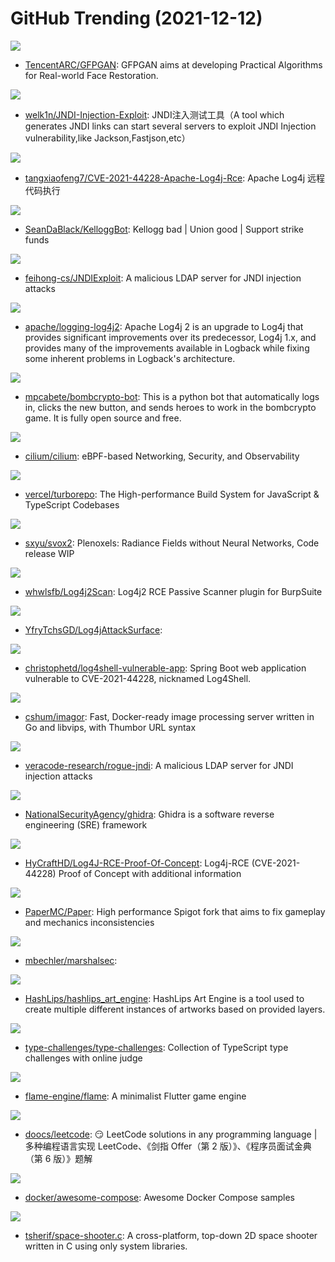 # GitHub Trending (2021-12-12)

![](https://img.shields.io/badge/Python-New%20881-green?style=flat-square&logo=appveyor)
- [TencentARC/GFPGAN](https://github.com/TencentARC/GFPGAN): GFPGAN aims at developing Practical Algorithms for Real-world Face Restoration.

![](https://img.shields.io/badge/Java-New%20100-green?style=flat-square&logo=appveyor)
- [welk1n/JNDI-Injection-Exploit](https://github.com/welk1n/JNDI-Injection-Exploit): JNDI注入测试工具（A tool which generates JNDI links can start several servers to exploit JNDI Injection vulnerability,like Jackson,Fastjson,etc）

![](https://img.shields.io/badge/Java-New%20423-green?style=flat-square&logo=appveyor)
- [tangxiaofeng7/CVE-2021-44228-Apache-Log4j-Rce](https://github.com/tangxiaofeng7/CVE-2021-44228-Apache-Log4j-Rce): Apache Log4j 远程代码执行

![](https://img.shields.io/badge/Python-New%2073-green?style=flat-square&logo=appveyor)
- [SeanDaBlack/KelloggBot](https://github.com/SeanDaBlack/KelloggBot): Kellogg bad | Union good | Support strike funds

![](https://img.shields.io/badge/Java-New%20134-green?style=flat-square&logo=appveyor)
- [feihong-cs/JNDIExploit](https://github.com/feihong-cs/JNDIExploit): A malicious LDAP server for JNDI injection attacks

![](https://img.shields.io/badge/Java-New%20105-green?style=flat-square&logo=appveyor)
- [apache/logging-log4j2](https://github.com/apache/logging-log4j2): Apache Log4j 2 is an upgrade to Log4j that provides significant improvements over its predecessor, Log4j 1.x, and provides many of the improvements available in Logback while fixing some inherent problems in Logback's architecture.

![](https://img.shields.io/badge/Python-New%2015-green?style=flat-square&logo=appveyor)
- [mpcabete/bombcrypto-bot](https://github.com/mpcabete/bombcrypto-bot): This is a python bot that automatically logs in, clicks the new button, and sends heroes to work in the bombcrypto game. It is fully open source and free.

![](https://img.shields.io/badge/Go-New%2076-green?style=flat-square&logo=appveyor)
- [cilium/cilium](https://github.com/cilium/cilium): eBPF-based Networking, Security, and Observability

![](https://img.shields.io/badge/Go-New%20423-green?style=flat-square&logo=appveyor)
- [vercel/turborepo](https://github.com/vercel/turborepo): The High-performance Build System for JavaScript & TypeScript Codebases

![](https://img.shields.io/badge/Python-New%2051-green?style=flat-square&logo=appveyor)
- [sxyu/svox2](https://github.com/sxyu/svox2): Plenoxels: Radiance Fields without Neural Networks, Code release WIP

![](https://img.shields.io/badge/Java-New%20126-green?style=flat-square&logo=appveyor)
- [whwlsfb/Log4j2Scan](https://github.com/whwlsfb/Log4j2Scan): Log4j2 RCE Passive Scanner plugin for BurpSuite

![](https://img.shields.io/badge/none-New%20347-green?style=flat-square&logo=appveyor)
- [YfryTchsGD/Log4jAttackSurface](https://github.com/YfryTchsGD/Log4jAttackSurface): 

![](https://img.shields.io/badge/Java-New%20123-green?style=flat-square&logo=appveyor)
- [christophetd/log4shell-vulnerable-app](https://github.com/christophetd/log4shell-vulnerable-app): Spring Boot web application vulnerable to CVE-2021-44228, nicknamed Log4Shell.

![](https://img.shields.io/badge/Go-New%20105-green?style=flat-square&logo=appveyor)
- [cshum/imagor](https://github.com/cshum/imagor): Fast, Docker-ready image processing server written in Go and libvips, with Thumbor URL syntax

![](https://img.shields.io/badge/Java-New%2059-green?style=flat-square&logo=appveyor)
- [veracode-research/rogue-jndi](https://github.com/veracode-research/rogue-jndi): A malicious LDAP server for JNDI injection attacks

![](https://img.shields.io/badge/Java-New%2030-green?style=flat-square&logo=appveyor)
- [NationalSecurityAgency/ghidra](https://github.com/NationalSecurityAgency/ghidra): Ghidra is a software reverse engineering (SRE) framework

![](https://img.shields.io/badge/Java-New%2025-green?style=flat-square&logo=appveyor)
- [HyCraftHD/Log4J-RCE-Proof-Of-Concept](https://github.com/HyCraftHD/Log4J-RCE-Proof-Of-Concept): Log4j-RCE (CVE-2021-44228) Proof of Concept with additional information

![](https://img.shields.io/badge/Java-New%2070-green?style=flat-square&logo=appveyor)
- [PaperMC/Paper](https://github.com/PaperMC/Paper): High performance Spigot fork that aims to fix gameplay and mechanics inconsistencies

![](https://img.shields.io/badge/Java-New%2094-green?style=flat-square&logo=appveyor)
- [mbechler/marshalsec](https://github.com/mbechler/marshalsec): 

![](https://img.shields.io/badge/JavaScript-New%2028-green?style=flat-square&logo=appveyor)
- [HashLips/hashlips_art_engine](https://github.com/HashLips/hashlips_art_engine): HashLips Art Engine is a tool used to create multiple different instances of artworks based on provided layers.

![](https://img.shields.io/badge/TypeScript-New%2064-green?style=flat-square&logo=appveyor)
- [type-challenges/type-challenges](https://github.com/type-challenges/type-challenges): Collection of TypeScript type challenges with online judge

![](https://img.shields.io/badge/Dart-New%2098-green?style=flat-square&logo=appveyor)
- [flame-engine/flame](https://github.com/flame-engine/flame): A minimalist Flutter game engine

![](https://img.shields.io/badge/Java-New%20178-green?style=flat-square&logo=appveyor)
- [doocs/leetcode](https://github.com/doocs/leetcode): 😏 LeetCode solutions in any programming language | 多种编程语言实现 LeetCode、《剑指 Offer（第 2 版）》、《程序员面试金典（第 6 版）》题解

![](https://img.shields.io/badge/HTML-New%2064-green?style=flat-square&logo=appveyor)
- [docker/awesome-compose](https://github.com/docker/awesome-compose): Awesome Docker Compose samples

![](https://img.shields.io/badge/C-New%20347-green?style=flat-square&logo=appveyor)
- [tsherif/space-shooter.c](https://github.com/tsherif/space-shooter.c): A cross-platform, top-down 2D space shooter written in C using only system libraries.

